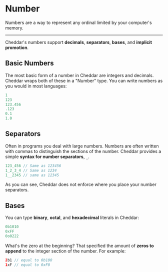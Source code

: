 # Number

Numbers are a way to represent any ordinal limited by your computer's memory.

---

Cheddar's numbers support **decimals**, **separators**, **bases**, and **implicit promotion**.

## Basic Numbers

The most basic form of a number in Cheddar are integers and decimals. Cheddar wraps both of these in a "Number" type. You can write numbers as you would in most languages:

```c
1
123
123.456
.123
0.1
1.0
```

## Separators
 Often in programs you deal with large numbers. Numbers are often written with commas to distinguish the sections of the number. Cheddar provides a simple **syntax for number separators**, `_`.
 
 ```swift
 123_456 // Same as 123456
 1_2_3_4 // Same as 1234
 1__2345 // same as 12345
 ```
 
 As you can see, Cheddar does not enforce where you place your number separators.
 
 ## Bases
 
 You can type **binary**, **octal**, and **hexadecimal** literals in Cheddar:
 
 ```javascript
 0b1010
 0xFF
 0o0222
 ```
 
 What's the zero at the beginning? That specified the amount of **zeros to append** to the integer section of the number. For example:
 
 ```java
 2b1 // equal to 0b100
 1xF // equal to 0xF0
 ```